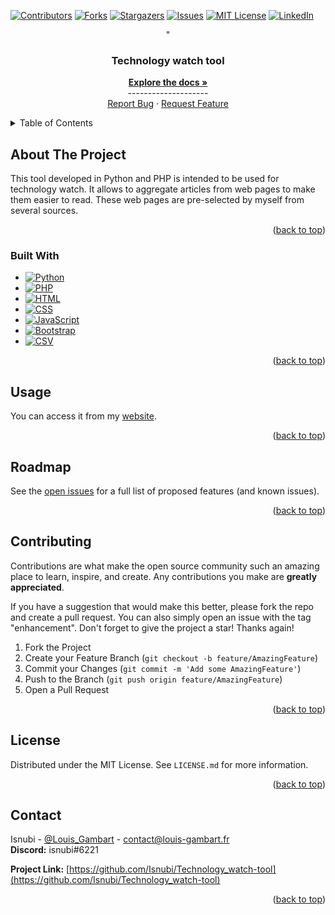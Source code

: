 <a name="readme-top"></a>

<!-- Projet Shields -->
[![Contributors][contributors-shield]][contributors-url]
[![Forks][forks-shield]][forks-url]
[![Stargazers][stars-shield]][stars-url]
[![Issues][issues-shield]][issues-url]
[![MIT License][license-shield]][license-url]
[![LinkedIn][linkedin-shield]][linkedin-url]

<!-- Replace these markers with infos - "Technology_watch-tool"-->

<!-- PROJECT LOGO
<br />
<div align="center">
  <a href="https://github.com/Isnubi/Technology_watch_tool">
    <img src="x/x.png" alt="Logo">
  </a>
-->

<div align="center">"
<h3 align="center">Technology watch tool</h3>
  <p align="center">
    <a href="https://github.com/Isnubi/Technology_watch_tool"><strong>Explore the docs »</strong></a>
    <br />--------------------
    <br />
    <a href="https://github.com/Isnubi/Technology_watch_toolissues">Report Bug</a>
    ·
    <a href="https://github.com/Isnubi/Technology_watch_toolissues">Request Feature</a>
  </p>
</div>


<!-- TABLE OF CONTENTS -->
<details>
  <summary>Table of Contents</summary>
  <ol>
    <li>
      <a href="#about-the-project">About The Project</a>
      <ul>
        <li><a href="#built-with">Built With</a></li>
      </ul>
    </li>
    <li><a href="#usage">Usage</a></li>
    <li><a href="#roadmap">Roadmap</a></li>
    <li><a href="#contributing">Contributing</a></li>
    <li><a href="#license">License</a></li>
    <li><a href="#contact">Contact</a></li>
  </ol>
</details>



<!-- ABOUT THE PROJECT -->
## About The Project
<!--
<div align="center">
    <img src="x/x.png" alt="Logo">
</div>
-->

This tool developed in Python and PHP is intended to be used for technology watch.
It allows to aggregate articles from web pages to make them easier to read.
These web pages are pre-selected by myself from several sources.

<p align="right">(<a href="#readme-top">back to top</a>)</p>



### Built With

* [![Python][Python-shield]][Python-url]
* [![PHP][PHP-shield]][PHP-url]
* [![HTML][HTML-shield]][HTML-url]
* [![CSS][CSS-shield]][CSS-url]
* [![JavaScript][JavaScript-shield]][JavaScript-url]
* [![Bootstrap][Bootstrap-shield]][Bootstrap-url]
* [![CSV][CSV-shield]][CSV-url]

<p align="right">(<a href="#readme-top">back to top</a>)</p>



<!-- USAGE EXAMPLES -->
## Usage

You can access it from my [website](https://www.louis-gambart.ovh/).

<p align="right">(<a href="#readme-top">back to top</a>)</p>



<!-- ROADMAP -->
## Roadmap



See the [open issues](https://github.com/Isnubi/Technology_watch_toolissues) for a full list of proposed features (and known issues).

<p align="right">(<a href="#readme-top">back to top</a>)</p>



<!-- CONTRIBUTING -->
## Contributing

Contributions are what make the open source community such an amazing place to learn, inspire, and create. Any contributions you make are **greatly appreciated**.

If you have a suggestion that would make this better, please fork the repo and create a pull request. You can also simply open an issue with the tag "enhancement".
Don't forget to give the project a star! Thanks again!

1. Fork the Project
2. Create your Feature Branch (`git checkout -b feature/AmazingFeature`)
3. Commit your Changes (`git commit -m 'Add some AmazingFeature'`)
4. Push to the Branch (`git push origin feature/AmazingFeature`)
5. Open a Pull Request

<p align="right">(<a href="#readme-top">back to top</a>)</p>



<!-- LICENSE -->
## License

Distributed under the MIT License. See `LICENSE.md` for more information.

<p align="right">(<a href="#readme-top">back to top</a>)</p>



<!-- CONTACT -->
## Contact


Isnubi - [@Louis_Gambart](https://twitter.com/Louis_Gambart) - contact@louis-gambart.fr
<br>**Discord:** isnubi#6221

**Project Link:** [https://github.com/Isnubi/Technology_watch-tool](https://github.com/Isnubi/Technology_watch-tool)

<p align="right">(<a href="#readme-top">back to top</a>)</p>




<!-- MARKDOWN LINKS & IMAGES -->
<!-- https://www.markdownguide.org/basic-syntax/#reference-style-links -->
[contributors-shield]: https://img.shields.io/github/contributors/Isnubi/Technology_watch-tool.svg?style=for-the-badge
[contributors-url]: https://github.com/Isnubi/Technology_watch_toolgraphs/contributors
[forks-shield]: https://img.shields.io/github/forks/Isnubi/Technology_watch-tool.svg?style=for-the-badge
[forks-url]: https://github.com/Isnubi/Technology_watch_toolnetwork/members
[stars-shield]: https://img.shields.io/github/stars/Isnubi/Technology_watch-tool.svg?style=for-the-badge
[stars-url]: https://github.com/Isnubi/Technology_watch_toolstargazers
[issues-shield]: https://img.shields.io/github/issues/Isnubi/Technology_watch-tool.svg?style=for-the-badge
[issues-url]: https://github.com/Isnubi/Technology_watch_toolissues
[license-shield]: https://img.shields.io/github/license/Isnubi/Technology_watch-tool.svg?style=for-the-badge
[license-url]: https://github.com/Isnubi/Technology_watch_toolblob/master/LICENSE.md
[linkedin-shield]: https://img.shields.io/badge/-LinkedIn-black.svg?style=for-the-badge&logo=linkedin&colorB=555
[linkedin-url]: https://linkedin.com/in/louis-gambart
[Python-shield]: https://img.shields.io/badge/Python-3776AB?style=for-the-badge&logo=python&logoColor=white
[Python-url]: https://www.python.org/
[JSON-shield]: https://img.shields.io/badge/JSON-5E5C5C?style=for-the-badge&logo=json&logoColor=white
[JSON-url]: https://www.json.org/json-en.html
[Markdown-shield]: https://img.shields.io/badge/Markdown-000000?style=for-the-badge&logo=markdown&logoColor=white
[Markdown-url]: https://www.markdownguide.org/
[HTML-shield]: https://img.shields.io/badge/HTML5-E34F26?style=for-the-badge&logo=html5&logoColor=white
[HTML-url]: https://www.w3.org/html/
[CSS-shield]: https://img.shields.io/badge/CSS3-1572B6?style=for-the-badge&logo=css3&logoColor=white
[CSS-url]: https://www.w3.org/Style/CSS/Overview.en.html
[JavaScript-shield]: https://img.shields.io/badge/JavaScript-F7DF1E?style=for-the-badge&logo=javascript&logoColor=black
[JavaScript-url]: https://www.javascript.com/
[PHP-shield]: https://img.shields.io/badge/PHP-777BB4?style=for-the-badge&logo=php&logoColor=white
[PHP-url]: https://www.php.net/
[MySQL-shield]: https://img.shields.io/badge/MySQL-00000F?style=for-the-badge&logo=mysql&logoColor=white
[MySQL-url]: https://www.mysql.com/
[Java-shield]: https://img.shields.io/badge/Java-ED8B00?style=for-the-badge&logo=java&logoColor=white
[Java-url]: https://www.java.com/
[C-shield]: https://img.shields.io/badge/C-00599C?style=for-the-badge&logo=c&logoColor=white
[C-url]: https://en.wikipedia.org/wiki/C_(programming_language)
[CSV-shield]: https://img.shields.io/badge/CSV-239120?style=for-the-badge&logo=csv&logoColor=white
[CSV-url]: https://en.wikipedia.org/wiki/Comma-separated_values
[Bootstrap-shield]: https://img.shields.io/badge/Bootstrap-563D7C?style=for-the-badge&logo=bootstrap&logoColor=white
[Bootstrap-url]: https://getbootstrap.com
[Twitter-shield]: https://img.shields.io/twitter/follow/Louis_Gambart?style=social
[Twitter-url]: https://twitter.com/Louis_Gambart/